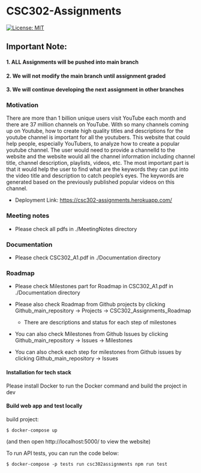 # CSC302-Assignments

[![License: MIT](https://img.shields.io/badge/License-MIT-yellow.svg)](https://opensource.org/licenses/MIT)

## Important Note: 
#### 1. ALL Assignments will be pushed into main branch
#### 2. We will not modify the main branch until assignment graded
#### 3. We will continue developing the next assignment in other branches

### Motivation
There are more than 1 billion unique users visit YouTube each month and there are 37 million channels on YouTube. With so many channels coming up on Youtube, how to create high quality titles and descriptions for the youtube channel is important for all the youtubers. This website that could help people, especially YouTubers, to analyze how to create a popular youtube channel. The user would need to provide a channelId to the website and the website would all the channel information including channel title, channel description, playlists, videos, etc. The most important part is that it would help the user to find what are the keywords they can put into the video title and description to catch people’s eyes. The keywords are generated based on the previously published popular videos on this channel.


* Deployment Link: https://csc302-assignments.herokuapp.com/

### Meeting notes
* Please check all pdfs in ./MeetingNotes directory

### Documentation
* Please check CSC302_A1.pdf in ./Documentation directory 

### Roadmap
* Please check Milestones part for Roadmap in CSC302_A1.pdf in ./Documentation directory 

* Please also check Roadmap from Github projects by clicking Github_main_repository -> Projects -> CSC302_Assignments_Roadmap
    * There are descriptions and status for each step of milestones
* You can also check Milestones from Github Issues by clicking Github_main_repository -> Issues -> Milestones
* You can also check each step for milestones from Github issues by clicking Github_main_repository -> Issues

#### Installation for tech stack
Please install Docker to run the Docker command and build the project in dev
#### Build web app and test locally
build project: 
```
$ docker-compose up 
```
(and then open http://localhost:5000/ to view the website)

To run API tests, you can run the code below:
```
$ docker-compose -p tests run csc302assignments npm run test
```
